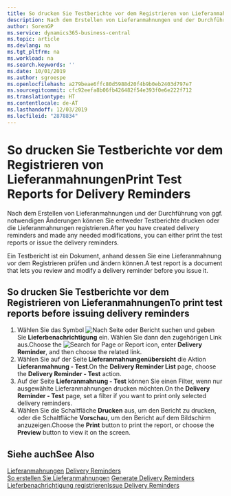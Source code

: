 ```yaml
---
title: So drucken Sie Testberichte vor dem Registrieren von Lieferanmahnungen
description: Nach dem Erstellen von Lieferanmahnungen und der Durchführung von ggf. notwendigen Änderungen können Sie entweder Testberichte drucken oder die Lieferanmahnungen registrieren.
author: SorenGP
ms.service: dynamics365-business-central
ms.topic: article
ms.devlang: na
ms.tgt_pltfrm: na
ms.workload: na
ms.search.keywords: ''
ms.date: 10/01/2019
ms.author: sgroespe
ms.openlocfilehash: a279beae6ffc80d5988d20f4b9b0eb2403d797e7
ms.sourcegitcommit: cfc92eefa8b06fb426482f54e393f0e6e222f712
ms.translationtype: HT
ms.contentlocale: de-AT
ms.lasthandoff: 12/03/2019
ms.locfileid: "2878834"
---
```

# <a name="print-test-reports-for-delivery-reminders"></a><span data-ttu-id="f24f4-103">So drucken Sie Testberichte vor dem Registrieren von Lieferanmahnungen</span><span class="sxs-lookup"><span data-stu-id="f24f4-103">Print Test Reports for Delivery Reminders</span></span>
<span data-ttu-id="f24f4-104">Nach dem Erstellen von Lieferanmahnungen und der Durchführung von ggf. notwendigen Änderungen können Sie entweder Testberichte drucken oder die Lieferanmahnungen registrieren.</span><span class="sxs-lookup"><span data-stu-id="f24f4-104">After you have created delivery reminders and made any needed modifications, you can either print the test reports or issue the delivery reminders.</span></span>  

<span data-ttu-id="f24f4-105">Ein Testbericht ist ein Dokument, anhand dessen Sie eine Lieferanmahnung vor dem Registrieren prüfen und ändern können.</span><span class="sxs-lookup"><span data-stu-id="f24f4-105">A test report is a document that lets you review and modify a delivery reminder before you issue it.</span></span>  

## <a name="to-print-test-reports-before-issuing-delivery-reminders"></a><span data-ttu-id="f24f4-106">So drucken Sie Testberichte vor dem Registrieren von Lieferanmahnungen</span><span class="sxs-lookup"><span data-stu-id="f24f4-106">To print test reports before issuing delivery reminders</span></span>  

1.  <span data-ttu-id="f24f4-107">Wählen Sie das Symbol ![Nach Seite oder Bericht suchen](../../media/ui-search/search_small.png "Suche nach Seiten- oder Berichtssymbolen") und geben Sie **Lieferbenachrichtigung** ein. Wählen Sie dann den zugehörigen Link aus.</span><span class="sxs-lookup"><span data-stu-id="f24f4-107">Choose the ![Search for Page or Report](../../media/ui-search/search_small.png "Search for Page or Report icon") icon, enter **Delivery Reminder**, and then choose the related link.</span></span>  
2.  <span data-ttu-id="f24f4-108">Wählen Sie auf der Seite **Lieferanmahnungenübersicht** die Aktion **Lieferanmahnung - Test**.</span><span class="sxs-lookup"><span data-stu-id="f24f4-108">On the **Delivery Reminder List** page, choose the **Delivery Reminder - Test** action.</span></span>  
3.  <span data-ttu-id="f24f4-109">Auf der Seite **Lieferanmahnung - Test** können Sie einen Filter, wenn nur ausgewählte Lieferanmahnungen drucken möchten.</span><span class="sxs-lookup"><span data-stu-id="f24f4-109">On the **Delivery Reminder - Test** page, set a filter if you want to print only selected delivery reminders.</span></span>  
4.  <span data-ttu-id="f24f4-110">Wählen Sie die Schaltfläche **Drucken** aus, um den Bericht zu drucken, oder die Schaltfläche **Vorschau**, um den Bericht auf dem Bildschirm anzuzeigen.</span><span class="sxs-lookup"><span data-stu-id="f24f4-110">Choose the **Print** button to print the report, or choose the **Preview** button to view it on the screen.</span></span>  

## <a name="see-also"></a><span data-ttu-id="f24f4-111">Siehe auch</span><span class="sxs-lookup"><span data-stu-id="f24f4-111">See Also</span></span>  
 <span data-ttu-id="f24f4-112">[Lieferanmahnungen](delivery-reminders.md) </span><span class="sxs-lookup"><span data-stu-id="f24f4-112">[Delivery Reminders](delivery-reminders.md) </span></span>  
 <span data-ttu-id="f24f4-113">[So erstellen Sie Lieferanmahnungen](how-to-generate-delivery-reminders.md) </span><span class="sxs-lookup"><span data-stu-id="f24f4-113">[Generate Delivery Reminders](how-to-generate-delivery-reminders.md) </span></span>  
 [<span data-ttu-id="f24f4-114">Lieferbenachrichtigung registrieren</span><span class="sxs-lookup"><span data-stu-id="f24f4-114">Issue Delivery Reminders</span></span>](how-to-issue-delivery-reminders.md)
